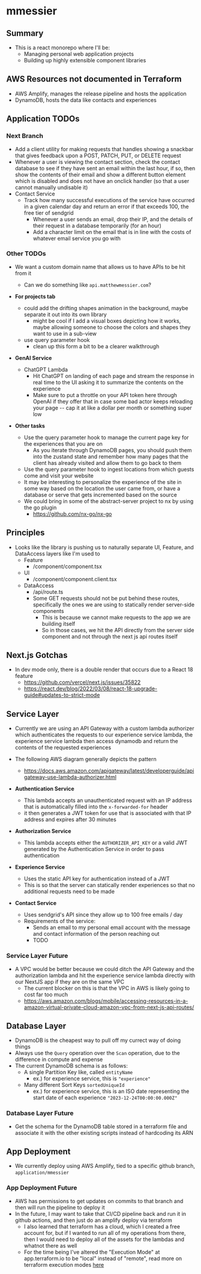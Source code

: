 # mmessier

## Summary

- This is a react monorepo where I'll be:
  - Managing personal web application projects
  - Building up highly extensible component libraries

## AWS Resources not documented in Terraform

- AWS Amplify, manages the release pipeline and hosts the application
- DynamoDB, hosts the data like contacts and experiences

## Application TODOs

### Next Branch

- Add a client utility for making requests that handles showing a snackbar that gives feedback upon a POST, PATCH, PUT, or DELETE request
- Whenever a user is viewing the contact section, check the contact database to see if they have sent an email within the last hour, if so, then show the contents of their email and show a different button element which is disabled and does not have an onclick handler (so that a user cannot manually undisable it)
- Contact Service
  - Track how many successful executions of the service have occurred in a given calendar day and return an error if that exceeds 100, the free tier of sendgrid
    - Whenever a user sends an email, drop their IP, and the details of their request in a database temporarily (for an hour)
    - Add a character limit on the email that is in line with the costs of whatever email service you go with

### Other TODOs

- We want a custom domain name that allows us to have APIs to be hit from it

  - Can we do something like `api.matthewmessier.com`?

- **For projects tab**

  - could add the drifting shapes animation in the background, maybe separate it out into its own library
    - might be cool if I add a visual boxes depicting how it works, maybe allowing someone to choose the colors and shapes they want to use in a sub-view
  - use query parameter hook
    - clean up this form a bit to be a clearer walkthrough

- **GenAI Service**

  - ChatGPT Lambda
    - Hit ChatGPT on landing of each page and stream the response in real time to the UI asking it to summarize the contents on the experience
    - Make sure to put a throttle on your API token here through OpenAI if they offer that in case some bad actor keeps reloading your page -- cap it at like a dollar per month or something super low

- **Other tasks**
  - Use the query parameter hook to manage the current page key for the experiences that you are on
    - As you iterate through DynamoDB pages, you should push them into the zustand state and remember how many pages that the client has already visited and allow them to go back to them
  - Use the query parameter hook to ingest locations from which guests come and visit your website
  - It may be interesting to personalize the experience of the site in some way based on the location the user came from, or have a database or serve that gets incremented based on the source
  - We could bring in some of the abstract-server project to nx by using the go plugin
    - https://github.com/nx-go/nx-go

## Principles

- Looks like the library is pushing us to naturally separate UI, Feature, and DataAccess layers like I'm used to
  - Feature
    - /component/component.tsx
  - UI
    - /component/component.client.tsx
  - DataAccess
    - /api/route.ts
    - Some GET requests should not be put behind these routes, specifically the ones we are using to statically render server-side components
      - This is because we cannot make requests to the app we are building itself
      - So in those cases, we hit the API directly from the server side component and not through the next js api routes itself

## Next.js Gotchas

- In dev mode only, there is a double render that occurs due to a React 18 feature
  - https://github.com/vercel/next.js/issues/35822
  - https://react.dev/blog/2022/03/08/react-18-upgrade-guide#updates-to-strict-mode

## Service Layer

- Currently we are using an API Gateway with a custom lambda authorizer which authenticates the requests to our experience service lambda, the experience service lambda then access dynamodb and return the contents of the requested experiences
- The following AWS diagram generally depicts the pattern

  - https://docs.aws.amazon.com/apigateway/latest/developerguide/apigateway-use-lambda-authorizer.html

- **Authentication Service**

  - This lambda accepts an unauthenticated request with an IP address that is automatically filled into the `x-forwarded-for` header
  - it then generates a JWT token for use that is associated with that IP address and expires after 30 minutes

- **Authorization Service**

  - This lambda accepts either the `AUTHORIZER_API_KEY` or a valid JWT generated by the Authentication Service in order to pass authentication

- **Experience Service**

  - Uses the static API key for authentication instead of a JWT
  - This is so that the server can statically render experiences so that no additional requests need to be made

- **Contact Service**

  - Uses sendgrid's API since they allow up to 100 free emails / day
  - Requirements of the service:
    - Sends an email to my personal email account with the message and contact information of the person reaching out
    - TODO

### Service Layer Future

- A VPC would be better because we could ditch the API Gateway and the authorization lambda and hit the experience service lambda directly with our NextJS app if they are on the same VPC
  - The current blocker on this is that the VPC in AWS is likely going to cost far too much
  - https://aws.amazon.com/blogs/mobile/accessing-resources-in-a-amazon-virtual-private-cloud-amazon-vpc-from-next-js-api-routes/

## Database Layer

- DynamoDB is the cheapest way to pull off my currect way of doing things
- Always use the `Query` operation over the `Scan` operation, due to the difference in compute and expense
- The current DynamoDB schema is as follows:
  - A single Partition Key like, called `entityName`
    - ex.) for experience service, this is `"experience"`
  - Many different Sort Keys `sortedUniqueId`
    - ex.) for experience service, this is an ISO date representing the start date of each experience `"2023-12-24T00:00:00.000Z"`

### Database Layer Future

- Get the schema for the DynamoDB table stored in a terraform file and associate it with the other existing scripts instead of hardcoding its ARN

## App Deployment

- We currently deploy using AWS Amplify, tied to a specific github branch, `application/mmessier`

### App Deployment Future

- AWS has permissions to get updates on commits to that branch and then will run the pipeline to deploy it
- In the future, I may want to take that CI/CD pipeline back and run it in github actions, and then just do an amplify deploy via terraform
  - I also learned that terraform has a cloud, which I created a free account for, but if I wanted to run all of my operations from there, then I would need to deploy all of the assets for the lambdas and whatnot there as well
  - For the time being I've altered the "Execution Mode" at app.terraform.io to be "local" instead of "remote", read more on terraform execution modes [here](https://developer.hashicorp.com/terraform/cloud-docs/run/remote-operations#remote-operations-1)
